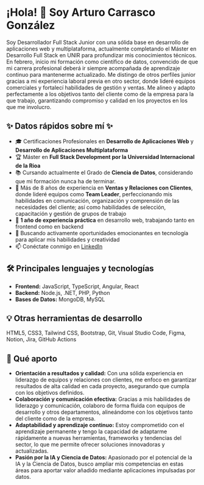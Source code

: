 # ¡Hola! 👋 Soy Arturo Carrasco González

Soy Desarrollador Full Stack Junior con una sólida base en desarrollo de aplicaciones web y multiplataforma, actualmente completando el Máster en Desarrollo Full Stack en UNIR para profundizar mis conocimientos técnicos. En febrero, inicio mi formación como científico de datos, convencido de que mi carrera profesional deberá ir siempre acompañada de aprendizaje continuo para mantenerme actualizado.  Me distingo de otros perfiles junior gracias a mi experiencia laboral previa en otro sector, donde lideré equipos comerciales y fortalecí habilidades de gestión y ventas. Me alineo y adapto perfectamente a los objetivos tanto del cliente como de la empresa para la que trabajo, garantizando compromiso y calidad en los proyectos en los que me involucro.

## ✨ Datos rápidos sobre mí ✨
- 🎓 Certificaciones Profesionales en **Desarrollo de Aplicaciones Web** y **Desarrollo de Aplicaciones Multiplataforma**
- 🏆 Máster en **Full Stack Development por la Universidad Internacional de la Rioa**
- 📚 Cursando actualmente el Grado de **Ciencia de Datos**, considerando que mi formación nunca ha de terminar. 
- 💼 Más de 8 años de experiencia en **Ventas y Relaciones con Clientes**, donde lideré equipos como **Team Leader**, perfeccionando mis habilidades en comunicación, organización y comprensión de las necesidades del cliente; así como habilidades de selección, capacitación y gestión de grupos de trabajo
- 🔨 **1 año de experiencia práctica** en desarrollo web, trabajando tanto en frontend como en backend
- 🔭 Buscando activamente oportunidades emocionantes en tecnología para aplicar mis habilidades y creatividad
- 📫 Conéctate conmigo en [LinkedIn](https://www.linkedin.com/in/arturo-carrasco-gonzález) 

## 🛠️ Principales lenguajes y tecnologías
- **Frontend:** JavaScript, TypeScript, Angular, React
- **Backend:** Node.js, .NET, PHP, Python
- **Bases de Datos:** MongoDB, MySQL

## 💡 Otras herramientas de desarrollo
HTML5, CSS3, Tailwind CSS, Bootstrap, Git, Visual Studio Code, Figma, Notion, Jira, GitHub Actions

## 🌟 Qué aporto
- **Orientación a resultados y calidad:** Con una sólida experiencia en liderazgo de equipos y relaciones con clientes, me enfoco en garantizar resultados de alta calidad en cada proyecto, asegurando que cumpla con los objetivos definidos.
- **Colaboración y comunicación efectiva:** Gracias a mis habilidades de liderazgo y comunicación, colaboro de forma fluida con equipos de desarrollo y otros departamentos, alineándome con los objetivos tanto del cliente como de la empresa.
- **Adaptabilidad y aprendizaje continuo:** Estoy comprometido con el aprendizaje permanente y tengo la capacidad de adaptarme rápidamente a nuevas herramientas, frameworks y tendencias del sector, lo que me permite ofrecer soluciones innovadoras y actualizadas.
- **Pasión por la IA y Ciencia de Datos:** Apasionado por el potencial de la IA y la Ciencia de Datos, busco ampliar mis competencias en estas áreas para aportar valor añadido mediante aplicaciones impulsadas por datos.


